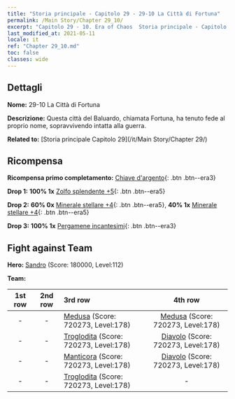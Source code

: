 ```yaml
---
title: "Storia principale - Capitolo 29 - 29-10 La Città di Fortuna"
permalink: /Main Story/Chapter 29_10/
excerpt: "Capitolo 29 - 10. Era of Chaos  Storia principale - Capitolo 29_10. 29-10 La Città di Fortuna"
last_modified_at: 2021-05-11
locale: it
ref: "Chapter 29_10.md"
toc: false
classes: wide
---
```


## Dettagli

 **Nome:** 29-10 La Città di Fortuna

 **Descrizione:** Questa città del Baluardo, chiamata Fortuna, ha tenuto fede al proprio nome, sopravvivendo intatta alla guerra.

 **Related to:** [Storia principale Capitolo 29](/it/Main Story/Chapter 29/)

## Ricompensa

 **Ricompensa primo completamento:** [Chiave d'argento](/ItemsIT/con_693/){: .btn .btn--era3}

 **Drop 1:** **100% 1x** [Zolfo splendente +5](/ItemsIT/mat_99/){: .btn .btn--era5}

 **Drop 2:** **60% 0x** [Minerale stellare +4](/ItemsIT/mat_89/){: .btn .btn--era5}, **40% 1x** [Minerale stellare +4](/ItemsIT/mat_89/){: .btn .btn--era5}

 **Drop 3:** **100% 1x** [Pergamene incantesimi](/ItemsIT/con_694/){: .btn .btn--era3}


## Fight against Team
 **Hero:** [Sandro](/it/heroes/Sandro/) (Score: 180000, Level:112)

 **Team:**


  | 1st row | 2nd row | 3rd row | 4th row |
  |:----:|:----:|:----|:----:|
  | - | - | [Medusa](/it/units/Medusa/) (Score: 720273, Level:178)  | [Medusa](/it/units/Medusa/) (Score: 720273, Level:178)  |
  | - | - | [Troglodita](/it/units/Troglodyte/) (Score: 720273, Level:178)  | [Diavolo](/it/units/Devil/) (Score: 720273, Level:178)  |
  | - | - | [Manticora](/it/units/Manticore/) (Score: 720273, Level:178)  | [Diavolo](/it/units/Devil/) (Score: 720273, Level:178)  |
  | - | - | [Troglodita](/it/units/Troglodyte/) (Score: 720273, Level:178)  | - |



